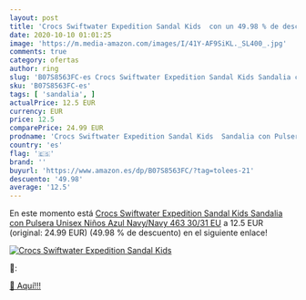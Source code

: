 ```yaml
---
layout: post
title: 'Crocs Swiftwater Expedition Sandal Kids  con un 49.98 % de descuento'
date: 2020-10-10 01:01:25
image: 'https://m.media-amazon.com/images/I/41Y-AF9SiKL._SL400_.jpg'
comments: true
category: ofertas
author: ring
slug: 'B07S8563FC-es Crocs Swiftwater Expedition Sandal Kids Sandalia con...'
sku: 'B07S8563FC-es'
tags: [ 'sandalia', ]
actualPrice: 12.5 EUR
currency: EUR
price: 12.5
comparePrice: 24.99 EUR
prodname: 'Crocs Swiftwater Expedition Sandal Kids  Sandalia con Pulsera Unisex Niños  Azul  Navy/Navy 463   30/31 EU'
country: 'es'
flag: '🇪🇸'
brand: ''
buyurl: 'https://www.amazon.es/dp/B07S8563FC/?tag=tolees-21'
descuento: '49.98'
average: '12.5'
---
```


En este momento está [Crocs Swiftwater Expedition Sandal Kids  Sandalia con Pulsera Unisex Niños  Azul  Navy/Navy 463   30/31 EU](https://www.amazon.es/dp/B07S8563FC/?tag=tolees-21) a 12.5 EUR (original: 24.99 EUR) (49.98 %  de descuento) en el siguiente enlace!

[![Crocs Swiftwater Expedition Sandal Kids ](https://m.media-amazon.com/images/I/41Y-AF9SiKL._SL400_.jpg)](https://www.amazon.es/dp/B07S8563FC/?tag=tolees-21)

🔎:


[🛒 Aquí!!!](https://www.amazon.es/dp/B07S8563FC/?tag=tolees-21)
